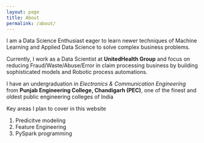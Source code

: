 ```yaml
---
layout: page
title: About
permalink: /about/
---
```


I am a Data Science Enthusiast eager to learn newer techniques of Machine Learning and Applied Data Science to solve complex business problems.

Currently, I work as a Data Scientist at **UnitedHealth Group** and focus on reducing Fraud/Waste/Abuse/Error in claim processing business by building sophisticated models and Robotic process automations. 

I have an undergraduation in *Electronics & Communication Engineering* from **Punjab Engineering College, Chandigarh (PEC)**, one of the finest and oldest public engineering colleges of India

Key areas I plan to cover in this website
1. Predicitve modeling 
2. Feature Engineering 
3. PySpark programming
